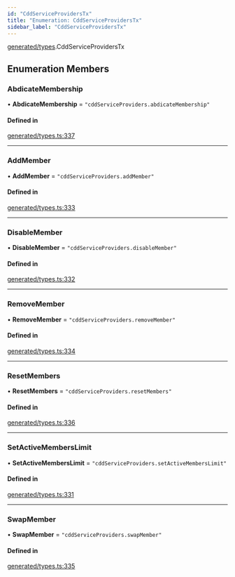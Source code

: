 ```yaml
---
id: "CddServiceProvidersTx"
title: "Enumeration: CddServiceProvidersTx"
sidebar_label: "CddServiceProvidersTx"
---
```


[generated/types](../../../../modules/Generated/Types/Types.md).CddServiceProvidersTx

## Enumeration Members

### AbdicateMembership

• **AbdicateMembership** = ``"cddServiceProviders.abdicateMembership"``

#### Defined in

[generated/types.ts:337](https://github.com/PolymeshAssociation/polymesh-sdk/blob/15be87e8/src/generated/types.ts#L337)

___

### AddMember

• **AddMember** = ``"cddServiceProviders.addMember"``

#### Defined in

[generated/types.ts:333](https://github.com/PolymeshAssociation/polymesh-sdk/blob/15be87e8/src/generated/types.ts#L333)

___

### DisableMember

• **DisableMember** = ``"cddServiceProviders.disableMember"``

#### Defined in

[generated/types.ts:332](https://github.com/PolymeshAssociation/polymesh-sdk/blob/15be87e8/src/generated/types.ts#L332)

___

### RemoveMember

• **RemoveMember** = ``"cddServiceProviders.removeMember"``

#### Defined in

[generated/types.ts:334](https://github.com/PolymeshAssociation/polymesh-sdk/blob/15be87e8/src/generated/types.ts#L334)

___

### ResetMembers

• **ResetMembers** = ``"cddServiceProviders.resetMembers"``

#### Defined in

[generated/types.ts:336](https://github.com/PolymeshAssociation/polymesh-sdk/blob/15be87e8/src/generated/types.ts#L336)

___

### SetActiveMembersLimit

• **SetActiveMembersLimit** = ``"cddServiceProviders.setActiveMembersLimit"``

#### Defined in

[generated/types.ts:331](https://github.com/PolymeshAssociation/polymesh-sdk/blob/15be87e8/src/generated/types.ts#L331)

___

### SwapMember

• **SwapMember** = ``"cddServiceProviders.swapMember"``

#### Defined in

[generated/types.ts:335](https://github.com/PolymeshAssociation/polymesh-sdk/blob/15be87e8/src/generated/types.ts#L335)
